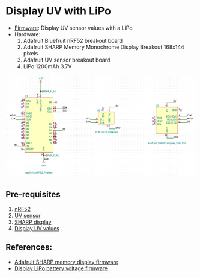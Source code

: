 # Display UV with LiPo

- [Firmware](main.ino): Display UV sensor values with a LiPo
- Hardware:
    1. Adafruit Bluefruit nRF52 breakout board
    1. Adafruit SHARP Memory Monochrome Display Breakout 168x144 pixels
    1. Adafruit UV sensor breakout board
    1. LiPo 1200mAh 3.7V

![](schematic.png)

## Pre-requisites

1. [nRF52](../nrf52)
1. [UV sensor](../uv-sensor)
1. [SHARP display](../sharp-display)
1. [Display UV values](../display-uv)

## References:

- [Adafruit SHARP memory display firmware](https://github.com/adafruit/Adafruit_SHARP_Memory_Display/blob/master/examples/sharpmemtest/sharpmemtest.ino)
- [Display LiPo battery voltage firmware](https://github.com/adafruit/Adafruit_nRF52_Arduino/blob/master/libraries/Bluefruit52Lib/examples/Hardware/adc_vbat/adc_vbat.ino)
